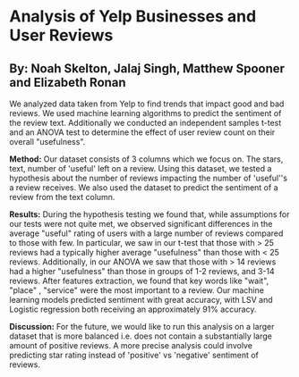 # Analysis of Yelp Businesses and User Reviews
## By: Noah Skelton, Jalaj Singh, Matthew Spooner and Elizabeth Ronan

We analyzed data taken from Yelp to find trends that impact good and bad reviews. We used machine learning algorithms to predict the sentiment of the review text. Additionally we conducted an independent samples t-test and an ANOVA test to determine the effect of user review count on their overall "usefulness".


**Method:** Our dataset consists of 3 columns which we focus on. The stars, text, number of 'useful' left on a review. Using this dataset, we tested a hypothesis about the number of reviews impacting the number of 'useful''s a review receives. We also used the dataset to predict the sentiment of a review from the text column.

**Results:** During the hypothesis testing we found that, while assumptions for our tests were not quite met, we observed significant differences in the average "useful" rating of users with a large number of reviews compared to those with few. In particular, we saw in our t-test that those with > 25 reviews had a typically higher average "usefulness" than those with < 25 reviews. Additionally, in our ANOVA we saw that those with > 14 reviews had a higher "usefulness" than those in groups of 1-2 reviews, and 3-14 reviews. After features extraction, we found that key words like "wait", "place" , "service" were the most important to a review. Our machine learning models predicted sentiment with great accuracy, with LSV and Logistic regression both receiving an approximately 91% accuracy.

**Discussion:** For the future, we would like to run this analysis on a larger dataset that is more balanced i.e. does not contain a substantially large amount of positive reviews. A more precise analysis could involve predicting star rating instead of 'positive' vs 'negative' sentiment of reviews.
